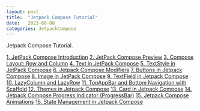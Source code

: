 ```yaml
---
layout: post
title:  "Jetpack Compose Tutorial"
date:   2023-08-08
categories: JetpackCompose
---
```

<html>
<body>
<p>Jetpack Compose Tutorial.</p>

<a href="https://www.jetpackcompose.net/jetpack-compose-introduction">1. JetPack Compose Introduction</a>
<a href="https://www.jetpackcompose.net/jetpack-compose-preview">2. JetPack Compose Preview</a>
<a href="https://www.jetpackcompose.net/compose-layout-row-and-column">3. Compose Layout: Row and Column</a>
<a href="https://www.jetpackcompose.net/text-in-compose">4. Text in JetPack Compose</a>
<a href="https://www.jetpackcompose.net/textstyle-in-jetpack-compose">5. TextStyle in JetPack Compose</a>
<a href="https://www.jetpackcompose.net/jetpack-compose-modifiers">6. Jetpack Compose Modifiers</a>
<a href="https://www.jetpackcompose.net/buttons-in-jetpack-compose">7. Buttons in Jetpack Compose</a>
<a href="https://www.jetpackcompose.net/image-in-jetpack-compose">8. Image in JetPack Compose</a>
<a href="https://www.jetpackcompose.net/textfield-in-jetpack-compose">9. TextField in Jetpack Compose</a>
<a href="https://www.jetpackcompose.net/lazycolumn-and-lazyrow">10. LazyColumn and LazyRow</a>
<a href="https://www.jetpackcompose.net/scaffold">11. TopAppBar and Bottom Navigation with Scaffold</a>
<a href="https://www.jetpackcompose.net/themes-in-jetpack-compose">12. Themes in Jetpack Compose</a>
<a href="https://www.jetpackcompose.net/jetpack-compose-card">13. Card in Jetpack Compose</a>
<a href="https://www.jetpackcompose.net/jetpack-compose-progress-indicator-progressbar">14. Jetpack Compose Progress Indicator (ProgressBar)</a>
<a href="https://www.jetpackcompose.net/jetpack-compose-animations">15. Jetpack Compose Animations</a>
<a href="https://www.jetpackcompose.net/state-in-jetpack-compose">16. State Management in Jetpack Compose</a>

</body>
</html>

